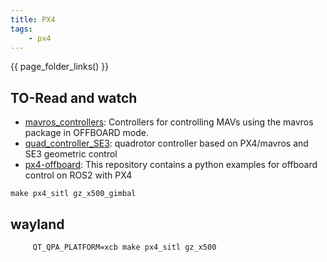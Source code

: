 ```yaml
---
title: PX4
tags:
    - px4
---
```



{{ page_folder_links() }}


## TO-Read and watch
- [mavros_controllers](https://github.com/Jaeyoung-Lim/mavros_controllers): Controllers for controlling MAVs using the mavros package in OFFBOARD mode.
- [quad_controller_SE3](https://github.com/jianhengLiu/quad_controller_SE3): quadrotor controller based on PX4/mavros and SE3 geometric control
- [px4-offboard](https://github.com/Jaeyoung-Lim/px4-offboard): This repository contains a python examples for offboard control on ROS2 with PX4


```
make px4_sitl gz_x500_gimbal
```

## wayland
```
     QT_QPA_PLATFORM=xcb make px4_sitl gz_x500 
```